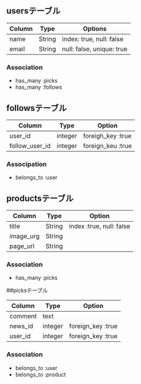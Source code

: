 ## usersテーブル

|Column|Type|Options|
|------|----|-------|
|name|String|index: true, null: false|
|email|String|null: false, unique: true|

### Association
- has_many :picks
- has_many :follows


## followsテーブル

|Column|Type|Option|
|------|----|------|
|user_id|integer|foreigh_key :true|
|follow_user_id|integer|foreign_keu :true|

### Associpation
- belongs_to :user


## productsテーブル

|Column|Type|Option|
|------|----|------|
|title|String|index :true, null: false|
|image_urg|String||
|page_url|String||

### Association
- has_many :picks


##picksテーブル

|Column|Type|Option|
|------|----|------|
|comment|text||
|news_id|integer|foreign_key :true|
|user_id|integer|foreign_key :true|

### Association
- belongs_to :user
- belongs_to :product
